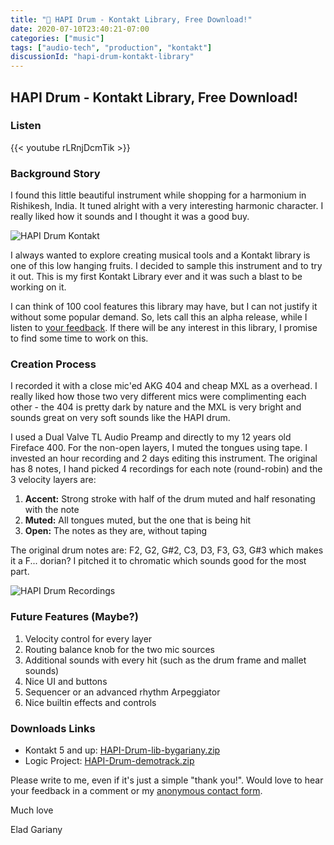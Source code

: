 ```yaml
---
title: "🥁 HAPI Drum - Kontakt Library, Free Download!"
date: 2020-07-10T23:40:21-07:00
categories: ["music"]
tags: ["audio-tech", "production", "kontakt"]
discussionId: "hapi-drum-kontakt-library"
---
```


## HAPI Drum - Kontakt Library, Free Download!

### Listen

{{< youtube rLRnjDcmTik >}}

### Background Story

I found this little beautiful instrument while shopping for a harmonium in Rishikesh, India. It tuned alright with a very interesting harmonic character. I really liked how it sounds and I thought it was a good buy.

![HAPI Drum Kontakt](hapi-squre.jpg)

I always wanted to explore creating musical tools and a Kontakt library is one of this low hanging fruits. I decided to sample this instrument and to try it out. This is my first Kontakt Library ever and it was such a blast to be working on it.

I can think of 100 cool features this library may have, but I can not justify it without some popular demand. So, lets call this an alpha release, while I listen to [your feedback](/contact/). If there will be any interest in this library, I promise to find some time to work on this.

### Creation Process

I recorded it with a close mic'ed AKG 404 and cheap MXL as a overhead. I really liked how those two very different mics were complimenting each other - the 404 is pretty dark by nature and the MXL is very bright and sounds great on very soft sounds like the HAPI drum.

I used a Dual Valve TL Audio Preamp and directly to my 12 years old Fireface 400. For the non-open layers, I muted the tongues using tape. I invested an hour recording and 2 days editing this instrument. The original has 8 notes, I hand picked 4 recordings for each note (round-robin) and the 3 velocity layers are:
1. **Accent:** Strong stroke with half of the drum muted and half resonating with the note
2. **Muted:** All tongues muted, but the one that is being hit
3. **Open:** The notes as they are, without taping

The original drum notes are: F2, G2, G#2, C3, D3, F3, G3, G#3 which makes it a F... dorian? I pitched it to chromatic which sounds good for the most part.

![HAPI Drum Recordings](hapi-recordings.jpg)

### Future Features (Maybe?)
1. Velocity control for every layer
1. Routing balance knob for the two mic sources
1. Additional sounds with every hit (such as the drum frame and mallet sounds)
1. Nice UI and buttons
1. Sequencer or an advanced rhythm Arpeggiator
1. Nice builtin effects and controls


### Downloads Links

* Kontakt 5 and up: [HAPI-Drum-lib-bygariany.zip](HAPI-Drum-lib-bygariany.zip)
* Logic Project: [HAPI-Drum-demotrack.zip](HAPI-Drum-demotrack.zip)


Please write to me, even if it's just a simple "thank you!". Would love to hear your feedback in a comment or my [anonymous contact form](/contact/).

Much love

Elad Gariany